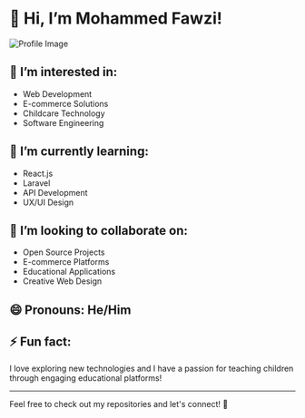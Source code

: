 # 👋 Hi, I’m **Mohammed Fawzi**!

![Profile Image](https://your-image-url.com) <!-- يمكنك إضافة رابط لصورة شخصية هنا -->

## 👀 I’m interested in:
- Web Development
- E-commerce Solutions
- Childcare Technology
- Software Engineering

## 🌱 I’m currently learning:
- React.js
- Laravel
- API Development
- UX/UI Design

## 💞️ I’m looking to collaborate on:
- Open Source Projects
- E-commerce Platforms
- Educational Applications
- Creative Web Design

## 😄 Pronouns: He/Him

## ⚡ Fun fact:
I love exploring new technologies and I have a passion for teaching children through engaging educational platforms!

---

Feel free to check out my repositories and let's connect! 🚀

<!---
mohammedfawzii/mohammedfawzii is a ✨ special ✨ repository because its `README.md` (this file) appears on your GitHub profile.
You can click the Preview link to take a look at your changes.
--->
